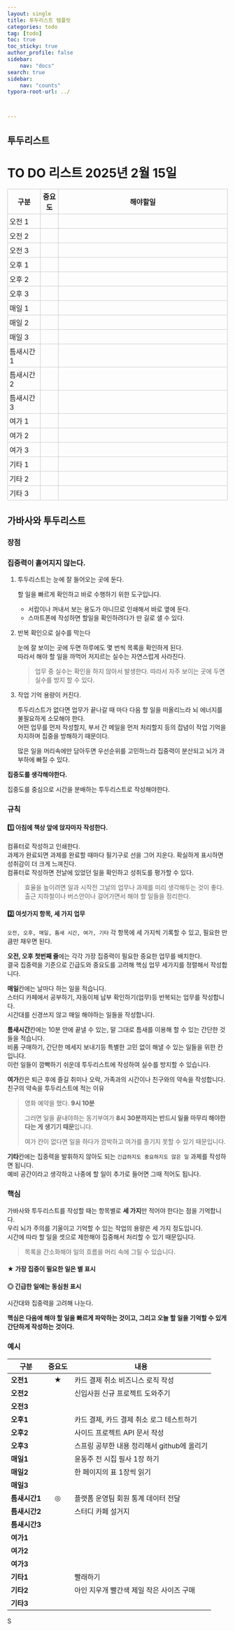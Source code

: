 ```yaml
---
layout: single
title: 투두리스트 템플릿
categories: todo
tag: [todo]
toc: true
toc_sticky: true
author_profile: false
sidebar:
    nav: "docs"
search: true
sidebar:
    nav: "counts"
typora-root-url: ../



---
```


## 투두리스트

<h1>TO DO 리스트 2025년 2월 15일</h1>

<table style="width:100%; border-collapse: collapse;">
  <thead>
    <tr>
      <!-- 첫 번째 열 20%, 두 번째와 세 번째 열 40%로 설정 (원하는 대로 조절 가능) -->
      <th style="width:15%; border: 1px solid #ccc; padding: 4px;">구분</th>
      <th style="width:8%; border: 1px solid #ccc; padding: 4px;">중요도</th>
      <th style="width:77%; border: 1px solid #ccc; padding: 4px;">해야할일</th>
    </tr>
  </thead>
  <tbody>
    <!-- 오전 -->
    <tr>
      <td style="border: 1px solid #ccc; padding: 4px;">오전 1</td>
      <td style="border: 1px solid #ccc; padding: 4px;"></td>
      <td style="border: 1px solid #ccc; padding: 4px;"></td>
    </tr>
    <tr>
      <td style="border: 1px solid #ccc; padding: 4px;">오전 2</td>
      <td style="border: 1px solid #ccc; padding: 4px;"></td>
      <td style="border: 1px solid #ccc; padding: 4px;"></td>
    </tr>
    <tr>
      <td style="border: 1px solid #ccc; padding: 4px;">오전 3</td>
      <td style="border: 1px solid #ccc; padding: 4px;"></td>
      <td style="border: 1px solid #ccc; padding: 4px;"></td>
    </tr>
    <!-- 오후 -->
    <tr>
      <td style="border: 1px solid #ccc; padding: 4px;">오후 1</td>
      <td style="border: 1px solid #ccc; padding: 4px;"></td>
      <td style="border: 1px solid #ccc; padding: 4px;"></td>
    </tr>
    <tr>
      <td style="border: 1px solid #ccc; padding: 4px;">오후 2</td>
      <td style="border: 1px solid #ccc; padding: 4px;"></td>
      <td style="border: 1px solid #ccc; padding: 4px;"></td>
    </tr>
    <tr>
      <td style="border: 1px solid #ccc; padding: 4px;">오후 3</td>
      <td style="border: 1px solid #ccc; padding: 4px;"></td>
      <td style="border: 1px solid #ccc; padding: 4px;"></td>
    </tr>
    <!-- 매일 -->
    <tr>
      <td style="border: 1px solid #ccc; padding: 4px;">매일 1</td>
      <td style="border: 1px solid #ccc; padding: 4px;"></td>
      <td style="border: 1px solid #ccc; padding: 4px;"></td>
    </tr>
    <tr>
      <td style="border: 1px solid #ccc; padding: 4px;">매일 2</td>
      <td style="border: 1px solid #ccc; padding: 4px;"></td>
      <td style="border: 1px solid #ccc; padding: 4px;"></td>
    </tr>
    <tr>
      <td style="border: 1px solid #ccc; padding: 4px;">매일 3</td>
      <td style="border: 1px solid #ccc; padding: 4px;"></td>
      <td style="border: 1px solid #ccc; padding: 4px;"></td>
    </tr>
    <!-- 틈새시간 -->
    <tr>
      <td style="border: 1px solid #ccc; padding: 4px;">틈새시간 1</td>
      <td style="border: 1px solid #ccc; padding: 4px;"></td>
      <td style="border: 1px solid #ccc; padding: 4px;"></td>
    </tr>
    <tr>
      <td style="border: 1px solid #ccc; padding: 4px;">틈새시간 2</td>
      <td style="border: 1px solid #ccc; padding: 4px;"></td>
      <td style="border: 1px solid #ccc; padding: 4px;"></td>
    </tr>
    <tr>
      <td style="border: 1px solid #ccc; padding: 4px;">틈새시간 3</td>
      <td style="border: 1px solid #ccc; padding: 4px;"></td>
      <td style="border: 1px solid #ccc; padding: 4px;"></td>
    </tr>
    <!-- 여가 -->
    <tr>
      <td style="border: 1px solid #ccc; padding: 4px;">여가 1</td>
      <td style="border: 1px solid #ccc; padding: 4px;"></td>
      <td style="border: 1px solid #ccc; padding: 4px;"></td>
    </tr>
    <tr>
      <td style="border: 1px solid #ccc; padding: 4px;">여가 2</td>
      <td style="border: 1px solid #ccc; padding: 4px;"></td>
      <td style="border: 1px solid #ccc; padding: 4px;"></td>
    </tr>
    <tr>
      <td style="border: 1px solid #ccc; padding: 4px;">여가 3</td>
      <td style="border: 1px solid #ccc; padding: 4px;"></td>
      <td style="border: 1px solid #ccc; padding: 4px;"></td>
    </tr>
    <!-- 기타 -->
    <tr>
      <td style="border: 1px solid #ccc; padding: 4px;">기타 1</td>
      <td style="border: 1px solid #ccc; padding: 4px;"></td>
      <td style="border: 1px solid #ccc; padding: 4px;"></td>
    </tr>
    <tr>
      <td style="border: 1px solid #ccc; padding: 4px;">기타 2</td>
      <td style="border: 1px solid #ccc; padding: 4px;"></td>
      <td style="border: 1px solid #ccc; padding: 4px;"></td>
    </tr>
    <tr>
      <td style="border: 1px solid #ccc; padding: 4px;">기타 3</td>
      <td style="border: 1px solid #ccc; padding: 4px;"></td>
      <td style="border: 1px solid #ccc; padding: 4px;"></td>
    </tr>
  </tbody>
</table>

## 가바사와 투두리스트 

### 장점

### 집중력이 흩어지지 않는다.

1. 투두리스트는 눈에 잘 들어오는 곳에 둔다.

   할 일을 빠르게 확인하고 바로 수행하기 위한 도구입니다.

   + 서랍이나 꺼내서 보는 용도가 아니므로 인쇄해서 바로 옆에 둔다.
   + 스마트폰에 작성하면 할일을 확인하려다가 딴 길로 샐 수 있다.

2. 반복 확인으로 실수를 막는다

   눈에 잘 보이는 곳에 두면 하루에도 몇 번씩 목록을 확인하게 된다.  
   따라서 해야 할 일을 까먹어 저지르는 실수는 자연스럽게 사라진다.

   > 업무 중 실수는 확인을 하지 않아서 발생한다. 따라서 자주 보이는 곳에 두면 실수를 방지 할 수 있다.

3. 작업 기억 용량이 커진다.

   투두리스트가 없다면 업무가 끝나갈 때 마다 다음 할 일을 떠올리느라 뇌 에너지를 불필요하게 소모해야 한다.  
   어떤 업무를 먼저 작성할지, 부서 간 메일을 먼저 처리할지 등의 잡념이 작업 기억을 차지하며 집중을  방해하기 때문이다.

   많은 일을 머리속에만 담아두면 우선순위를 고민하느라 집중력이 분산되고 뇌가 과부하에 빠질 수 있다.

**집중도를 생각해야한다.**

집중도를 중심으로 시간을 분배하는 투두리스트로 작성해야한다.

### 규칙

#### 1️⃣ 아침에 책상 앞에 앉자마자 작성한다.

컴퓨터로 작성하고 인쇄한다.  
과제가 완료되면 과제를 완료할 때마다 필기구로 선을 그어 지운다. 확실하게 표시하면 성취감이 더 크게 느껴진다.  
컴퓨터로 작성하면 전날에 있었던 일을 확인하고 성취도를 평가할 수 있다.

> 효율을 높이려면 일과 시작전 그날의 업무나 과제를 미리 생각해두는 것이 좋다. 
> 출근 지하철이나 버스안이나 걸어가면서 해야 할 일들을 정리한다.

#### 2️⃣ 여섯가지 항목, 세 가지 업무

`오전, 오후, 매일, 틈새 시간, 여가, 기타` 각 항목에 세 가지씩 기록할 수 있고, 필요한 만큼만 채우면 된다.

**오전, 오후 첫번째 줄**에는 각각 가장 집중력이 필요한 중요한 업무를 배치한다.  
결국 집중력을 기준으로 긴급도와 중요도를 고려해 핵심 업무 세가지를 정렬해서 작성합니다.

**매일**칸에는 날마다 하는 일을 적습니다.  
스터디 카페에서 공부하기, 자동이체 납부 확인하기(업무)등 반복되는 업무를 작성합니다.  
시간대를 신경쓰지 않고 매일 해야하는 일들을 작성합니다.

**틈새시간**칸에는 10분 안에 끝낼 수 있는, 말 그대로 틈새를 이용해 할 수 있는 간단한 것들을 적습니다.  
비품 구매하기, 간단한 메세지 보내기등 특별한 고민 없이 해낼 수 있는 일들을 위한 칸입니다.  
이런 일들이 깜빡하기 쉬운데 투두리스트에 작성하여 실수를 방지할 수 있습니다.

**여가**칸은 퇴근 후에 즐길 취미나 오락, 가족과의 시간이나 친구와의 약속을 작성합니다.  
친구의 약속을 투두리스트에 적는 이유  

> 영화 예약을 했다. **9시 10분**
>
> 그러면 일을 끝내야하는 동기부여가 **8시 30분까지는 반드시 일을 마무리 해야한다는 게 생기기 때문**입니다.
>
> 여가 칸이 없다면 일을 하다가 깜박하고 여가를 즐기지 못할 수 있기 때문입니다.

**기타**칸에는 집중력을 발휘하지 않아도 되는 `긴급하지도 중요하지도 않은 일` 과제를 작성하면 됩니다.  
예비 공간이라고 생각하고 나중에 할 일이 추가로 들어면 그때 적어도 됩니다.

### 핵심

가바사와 투두리스트를 작성할 때는 항목별로 **세 가지**만 적어야 한다는 점을 기억합니다.  
우리 뇌가 주의를 기울이고 기억할 수 있는 작업의 용량은 세 가지 정도입니다.  
시간에 따라 할 일을 셋으로 제한해야 집중해서 처리할 수 있기 때문입니다.  

> 목록을 간소화해야 일의 흐름을 머리 속에 그릴 수 있습니다.

#### ★ 가장 집중이 필요한 일은 별 표시

#### ◎ 긴급한 일에는 동심원 표시

시간대와 집중력을 고려해 나눈다.

**핵심은 다음에 해야 할 일을 빠르게 파악하는 것이고, 그리고 오늘 할 일을 기억할 수 있게 간단하게 작성하는 것이다.**



### 예시

| 구분          | 중요도 | 내용                                        |
| ------------- | :----: | ------------------------------------------- |
| **오전1**     |   ★    | 카드 결제 취소 비즈니스 로직 작성           |
| **오전2**     |        | 신입사원 신규 프로젝트 도와주기             |
| **오전3**     |        |                                             |
| **오후1**     |        | 카드 결제, 카드 결제 취소 로그 테스트하기   |
| **오후2**     |        | 사이드 프로젝트 API 문서 작성               |
| **오후3**     |        | 스프링 공부한 내용 정리해서 github에 올리기 |
| **매일1**     |        | 윤동주 전 시집 필사 1장 하기                |
| **매일2**     |        | 한 페이지의 표 1장씩 읽기                   |
| **매일3**     |        |                                             |
| **틈새시간1** |   ◎    | 플랫폼 운영팀 회원 통계 데이터 전달         |
| **틈새시간2** |        | 스터디 카페 설거지                          |
| **틈새시간3** |        |                                             |
| **여가1**     |        |                                             |
| **여가2**     |        |                                             |
| **여가3**     |        |                                             |
| **기타1**     |        | 빨래하기                                    |
| **기타2**     |        | 아인 지우개 빨간색 제일 작은 사이즈 구매    |
| **기타3**     |        |                                             |





S
